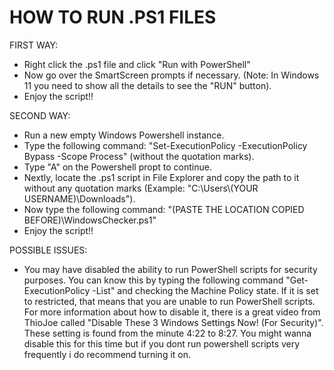 # HOW TO RUN .PS1 FILES
FIRST WAY:
- Right click the .ps1 file and click "Run with PowerShell"
- Now go over the SmartScreen prompts if necessary. (Note: In Windows 11 you need to show all the details to see the "RUN" button).
- Enjoy the script!!

SECOND WAY:
- Run a new empty Windows Powershell instance.
- Type the following command: "Set-ExecutionPolicy -ExecutionPolicy Bypass -Scope Process" (without the quotation marks).
- Type "A" on the Powershell propt to continue.
- Nextly, locate the .ps1 script in File Explorer and copy the path to it without any quotation marks (Example: "C:\Users\\(YOUR USERNAME)\Downloads").
- Now type the following command: "(PASTE THE LOCATION COPIED BEFORE)\WindowsChecker.ps1"
- Enjoy the script!!

POSSIBLE ISSUES:
- You may have disabled the ability to run PowerShell scripts for security purposes. You can know this by typing the following command "Get-ExecutionPolicy -List" and checking the Machine Policy state. If it is set to restricted, that means that you are unable to run PowerShell scripts. For more information about how to disable it, there is a great video from ThioJoe called "Disable These 3 Windows Settings Now! (For Security)". These setting is found from the minute 4:22 to 8:27. You might wanna disable this for this time but if you dont run powershell scripts very frequently i do recommend turning it on.
